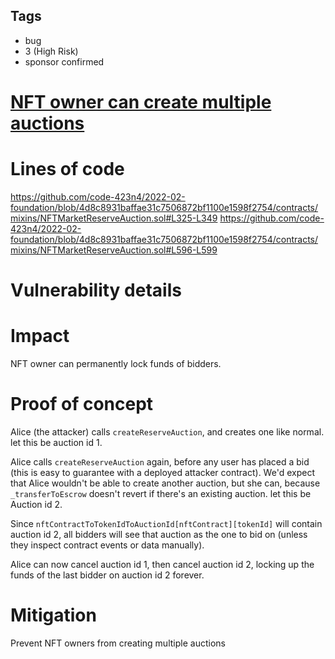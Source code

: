 ## Tags

- bug
- 3 (High Risk)
- sponsor confirmed

# [NFT owner can create multiple auctions](https://github.com/code-423n4/2022-02-foundation-findings/issues/23) 

# Lines of code

https://github.com/code-423n4/2022-02-foundation/blob/4d8c8931baffae31c7506872bf1100e1598f2754/contracts/mixins/NFTMarketReserveAuction.sol#L325-L349
https://github.com/code-423n4/2022-02-foundation/blob/4d8c8931baffae31c7506872bf1100e1598f2754/contracts/mixins/NFTMarketReserveAuction.sol#L596-L599


# Vulnerability details

# Impact
NFT owner can permanently lock funds of bidders.


# Proof of concept

Alice (the attacker) calls `createReserveAuction`, and creates one like normal. let this be auction id 1.

Alice calls `createReserveAuction` again, before any user has placed a bid (this is easy to guarantee with a deployed attacker contract). We'd expect that Alice wouldn't be able to create another auction, but she can, because `_transferToEscrow` doesn't revert if there's an existing auction. let this be Auction id 2.

Since `nftContractToTokenIdToAuctionId[nftContract][tokenId]` will contain auction id 2, all bidders will see that auction as the one to bid on (unless they inspect contract events or data manually).

Alice can now cancel auction id 1, then cancel auction id 2, locking up the funds of the last bidder on auction id 2 forever.

# Mitigation
Prevent NFT owners from creating multiple auctions

